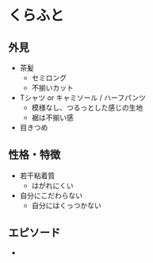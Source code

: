 # くらふと

## 外見

* 茶髪
    * セミロング
    * 不揃いカット
* Tシャツ or キャミソール / ハーフパンツ
    * 模様なし、つるっとした感じの生地
    * 裾は不揃い感
* 目きつめ

## 性格・特徴

* 若干粘着質
    * はがれにくい
* 自分にこだわらない
    * 自分にはくっつかない

## エピソード

* 
